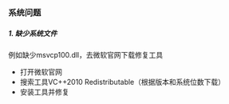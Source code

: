 ### 系统问题

##### 1. 缺少系统文件

例如缺少msvcp100.dll，去微软官网下载修复工具

*   打开微软官网
*   搜索工具VC++2010 Redistributable（根据版本和系统位数下载）
*   安装工具并修复